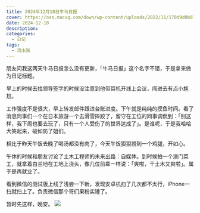 ```yaml
---
title: 2024年12月18日牛马日报
cover: https://oss.macxq.com/down/wp-content/uploads/2022/11/170d9d0b87154011.jpg
date: 2024-12-18
description:
categories:
  - 日记
tags:
  - 流水账
---
```

朋友问我这两天牛马日报怎么没有更新，「牛马日报」这个名字不错，于是拿来做为日记标题。

早上的时候去找领导签字的时候没注意到他带耳机开线上会议，闯进去有点小尴尬。

工作强度不是很大，早上转发邮件跟进台账进度。下午就是纯纯的摸鱼时间。看了消息同事们一个在日本旅游一个去滑雪摔跤了，留守在工位的同事调侃到：「别这样，我下周也要去玩了，只有一个人受伤了的世界达成了」。是谁呢，于是我哈哈大笑起来，破如防了姐们。

相比于昨天午饭去晚了喝汤都没有肉了，今天午饭狠狠捞到一个鸡腿，开如心。

午休的时候和朋友讨论了土木工程师的未来出路：自媒体。到时候拍一个澳门菜工，就拿着白兰地在工地上浇头，像几位前辈一样说：「爽啦，干土木又爽啦」。属于是再就业了。

看到微信的测试版上线了浅尝一下新，发现安卓机扫了几次都不太行，iPhone一扫就扫上了。负责微信那个哥们果粉实锤了。

暂时先这样，晚安。
![](https://pic3.zhimg.com/80/v2-cb277fd07fd2641f38ecab18c1ce666c_1440w.webp)